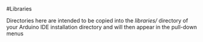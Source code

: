 #Libraries

Directories here are intended to be copied into the *libraries/* directory of your Arduino IDE installation directory and will then appear in the pull-down menus
